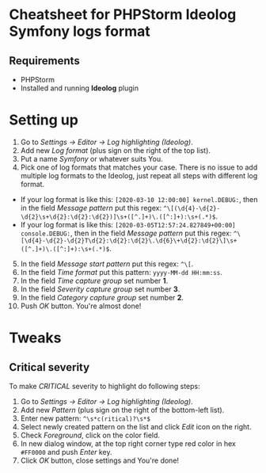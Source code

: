 # Cheatsheet for PHPStorm Ideolog Symfony logs format

## Requirements

 * PHPStorm
 * Installed and running **Ideolog** plugin
 
# Setting up
 1. Go to *Settings -> Editor -> Log highlighting (Ideolog)*.
 2. Add new *Log format* (plus sign on the right of the top list).
 3. Put a name *Symfony* or whatever suits You.
 4. Pick one of log formats that matches your case. There is no issue to add multiple log formats to the Ideolog, just repeat all steps with different log format.
   * If your log format is like this: `[2020-03-10 12:00:00] kernel.DEBUG:`, then in the field *Message pattern* put this regex: `^\[(\d{4}-\d{2}-\d{2}\s+\d{2}:\d{2}:\d{2})]\s+([^.]+)\.([^:]+):\s+(.*)$`.
   * If your log format is like this: `[2020-03-05T12:57:24.827849+00:00] console.DEBUG:`, then in the field *Message pattern* put this regex: `^\[\d{4}-\d{2}-\d{2}T\d{2}:\d{2}:\d{2}\.\d{6}\+\d{2}:\d{2}\]\s+([^.]+)\.([^:]+):\s+(.*)$`.
 5. In the field *Message start pattern* put this regex: `^\[`.
 6. In the field *Time format* put this pattern: `yyyy-MM-dd HH:mm:ss`.
 7. In the field *Time capture group* set number **1**.
 8. In the field *Severity capture group* set number **3**.
 9. In the field *Category capture group* set number **2**.
 10. Push *OK* button. You're almost done!
 
# Tweaks
 
## Critical severity
To make *CRITICAL* severity to highlight do following steps:
 1. Go to *Settings -> Editor -> Log highlighting (Ideolog)*.
 2. Add new *Pattern* (plus sign on the right of the bottom-left list).
 3. Enter new pattern: `^\s*c(ritical)?\s*$`
 4. Select newly created pattern on the list and click *Edit* icon on the right.
 5. Check *Foreground*, click on the color field.
 6. In new dialog window, at the top right corner type red color in hex `#FF0000` and push *Enter* key.
 7. Click *OK* button, close settings and You're done!
